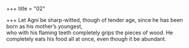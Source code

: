 +++
title = "02"

+++
Let Agni be sharp-witted, though of tender age, since he has been born  as his mother’s youngest,  
who with his flaming teeth completely grips the pieces of wood. He  completely eats his food all at once, even though it be abundant.  